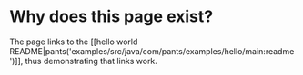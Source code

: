 # Why does this page exist?

The page links to the
[[hello world README|pants('examples/src/java/com/pants/examples/hello/main:readme')]],
thus demonstrating that links work.
